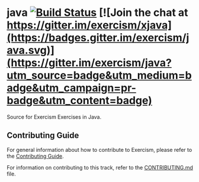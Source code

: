 # java [![Build Status](https://travis-ci.org/exercism/java.svg?branch=master)](https://travis-ci.org/exercism/java) [![Join the chat at https://gitter.im/exercism/xjava](https://badges.gitter.im/exercism/java.svg)](https://gitter.im/exercism/java?utm_source=badge&utm_medium=badge&utm_campaign=pr-badge&utm_content=badge)

Source for Exercism Exercises in Java.

## Contributing Guide

For general information about how to contribute to Exercism, please refer to the [Contributing Guide](https://github.com/exercism/docs/blob/master/contributing-to-language-tracks).

For information on contributing to this track, refer to the [CONTRIBUTING.md](https://github.com/exercism/java/blob/main/CONTRIBUTING.md) file.
